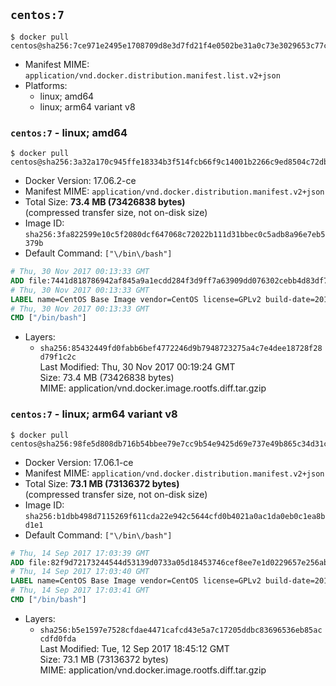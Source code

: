 ## `centos:7`

```console
$ docker pull centos@sha256:7ce971e2495e1708709d8e3d7fd21f4e0502be31a0c73e3029653c77c34c06eb
```

-	Manifest MIME: `application/vnd.docker.distribution.manifest.list.v2+json`
-	Platforms:
	-	linux; amd64
	-	linux; arm64 variant v8

### `centos:7` - linux; amd64

```console
$ docker pull centos@sha256:3a32a170c945ffe18334b3f514fcb66f9c14001b2266c9ed8504c72db0acde11
```

-	Docker Version: 17.06.2-ce
-	Manifest MIME: `application/vnd.docker.distribution.manifest.v2+json`
-	Total Size: **73.4 MB (73426838 bytes)**  
	(compressed transfer size, not on-disk size)
-	Image ID: `sha256:3fa822599e10c5f2080dcf647068c72022b111d31bbec0c5adb8a96e7eb5379b`
-	Default Command: `["\/bin\/bash"]`

```dockerfile
# Thu, 30 Nov 2017 00:13:33 GMT
ADD file:7441d818786942af845a9a1ecdd284f3d9ff7a63909dd076302cebb4d83df781 in / 
# Thu, 30 Nov 2017 00:13:33 GMT
LABEL name=CentOS Base Image vendor=CentOS license=GPLv2 build-date=20171128
# Thu, 30 Nov 2017 00:13:33 GMT
CMD ["/bin/bash"]
```

-	Layers:
	-	`sha256:85432449fd0fabb6bef4772246d9b7948723275a4c7e4dee18728f28d79f1c2c`  
		Last Modified: Thu, 30 Nov 2017 00:19:24 GMT  
		Size: 73.4 MB (73426838 bytes)  
		MIME: application/vnd.docker.image.rootfs.diff.tar.gzip

### `centos:7` - linux; arm64 variant v8

```console
$ docker pull centos@sha256:98fe5d808db716b54bbee79e7cc9b54e9425d69e737e49b865c34d31cad92df7
```

-	Docker Version: 17.06.1-ce
-	Manifest MIME: `application/vnd.docker.distribution.manifest.v2+json`
-	Total Size: **73.1 MB (73136372 bytes)**  
	(compressed transfer size, not on-disk size)
-	Image ID: `sha256:b1dbb498d7115269f611cda22e942c5644cfd0b4021a0ac1da0eb0c1ea8bd1e1`
-	Default Command: `["\/bin\/bash"]`

```dockerfile
# Thu, 14 Sep 2017 17:03:39 GMT
ADD file:82f9d72173244544d53139d0733a05d18453746cef8ee7e1d0229657e256ab83 in / 
# Thu, 14 Sep 2017 17:03:40 GMT
LABEL name=CentOS Base Image vendor=CentOS license=GPLv2 build-date=20170912
# Thu, 14 Sep 2017 17:03:41 GMT
CMD ["/bin/bash"]
```

-	Layers:
	-	`sha256:b5e1597e7528cfdae4471cafcd43e5a7c17205ddbc83696536eb85accdfd0fda`  
		Last Modified: Tue, 12 Sep 2017 18:45:12 GMT  
		Size: 73.1 MB (73136372 bytes)  
		MIME: application/vnd.docker.image.rootfs.diff.tar.gzip
